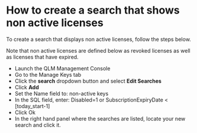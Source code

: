 # How to create a search that shows non active licenses

To create a search that displays non active licenses, follow the steps below.

Note that non active licenses are defined below as revoked licenses as well as licenses that have expired.

* Launch the QLM Management Console
* Go to the Manage Keys tab
* Click the **search** dropdown button and select **Edit Searches**
* Click **Add**
* Set the Name field to: non-active keys
* In the SQL field, enter: Disabled=1 or SubscriptionExpiryDate < \[today\_start-1]
* Click Ok
* In the right hand panel where the searches are listed, locate your new search and click it.
